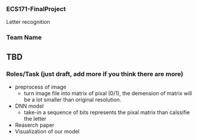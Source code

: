 ### ECS171-FinalProject
Letter recognition

### Team Name
## TBD

### Roles/Task (just draft, add more if you think there are more)
- preprocess of image
  - turn image file into matrix of pixal (0/1), the demension of matrix will be a lot smaller than original resolution.
- DNN model
  - take-in a sequence of bits represents the pixal matrix than calssifie the letter
- Reaserch paper
- Visualization of our model 
